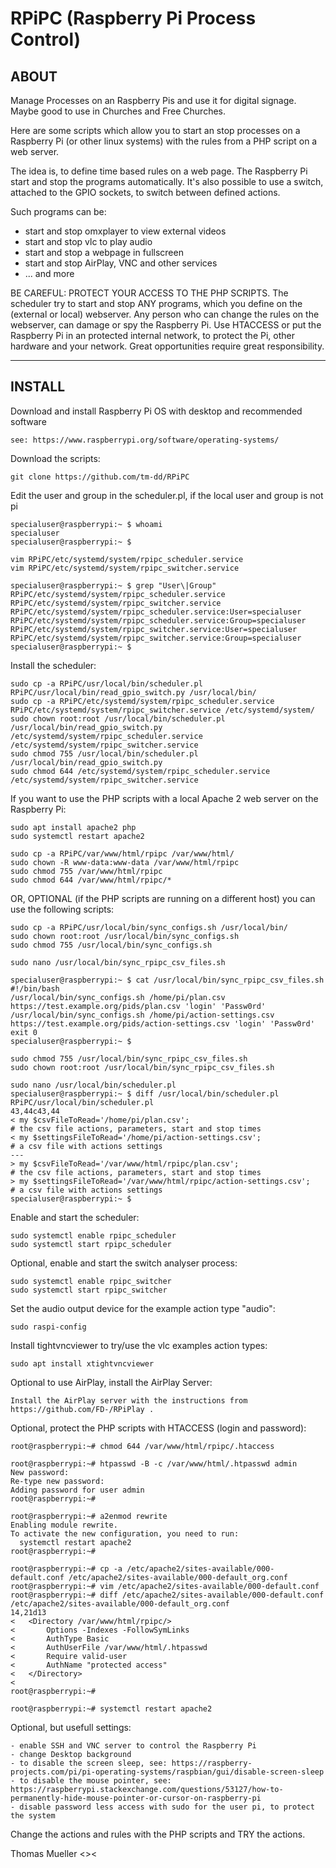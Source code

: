 # RPiPC (Raspberry Pi Process Control)

## ABOUT ##

Manage Processes on an Raspberry Pis and use it for digital signage.
Maybe good to use in Churches and Free Churches.

Here are some scripts which allow you to start an stop processes on a Raspberry Pi (or other linux systems) with the rules from a PHP script on a web server.

The idea is, to define time based rules on a web page. The Raspberry Pi start and stop the programs automatically. It's also possible to use a switch, attached to the GPIO sockets, to switch between defined actions.

Such programs can be:

* start and stop omxplayer to view external videos
* start and stop vlc to play audio
* start and stop a webpage in fullscreen
* start and stop AirPlay, VNC and other services
* ... and more

BE CAREFUL: PROTECT YOUR ACCESS TO THE PHP SCRIPTS. The scheduler try to start and stop ANY programs, which you define on the (external or local) webserver. Any person who can change the rules on the webserver, can damage or spy the Raspberry Pi. Use HTACCESS or put the Raspberry Pi in an protected internal network, to protect the Pi, other hardware and your network. Great opportunities require great responsibility.

---

## INSTALL ##

Download and install Raspberry Pi OS with desktop and recommended software

    see: https://www.raspberrypi.org/software/operating-systems/

Download the scripts:

    git clone https://github.com/tm-dd/RPiPC

Edit the user and group in the scheduler.pl, if the local user and group is not pi

    specialuser@raspberrypi:~ $ whoami
    specialuser
    specialuser@raspberrypi:~ $ 

    vim RPiPC/etc/systemd/system/rpipc_scheduler.service
    vim RPiPC/etc/systemd/system/rpipc_switcher.service

    specialuser@raspberrypi:~ $ grep "User\|Group" RPiPC/etc/systemd/system/rpipc_scheduler.service RPiPC/etc/systemd/system/rpipc_switcher.service
    RPiPC/etc/systemd/system/rpipc_scheduler.service:User=specialuser
    RPiPC/etc/systemd/system/rpipc_scheduler.service:Group=specialuser
    RPiPC/etc/systemd/system/rpipc_switcher.service:User=specialuser
    RPiPC/etc/systemd/system/rpipc_switcher.service:Group=specialuser
    specialuser@raspberrypi:~ $ 

Install the scheduler:

    sudo cp -a RPiPC/usr/local/bin/scheduler.pl RPiPC/usr/local/bin/read_gpio_switch.py /usr/local/bin/
    sudo cp -a RPiPC/etc/systemd/system/rpipc_scheduler.service RPiPC/etc/systemd/system/rpipc_switcher.service /etc/systemd/system/
    sudo chown root:root /usr/local/bin/scheduler.pl /usr/local/bin/read_gpio_switch.py /etc/systemd/system/rpipc_scheduler.service /etc/systemd/system/rpipc_switcher.service
    sudo chmod 755 /usr/local/bin/scheduler.pl /usr/local/bin/read_gpio_switch.py
    sudo chmod 644 /etc/systemd/system/rpipc_scheduler.service /etc/systemd/system/rpipc_switcher.service

If you want to use the PHP scripts with a local Apache 2 web server on the Raspberry Pi:

    sudo apt install apache2 php
    sudo systemctl restart apache2
    
    sudo cp -a RPiPC/var/www/html/rpipc /var/www/html/
    sudo chown -R www-data:www-data /var/www/html/rpipc
    sudo chmod 755 /var/www/html/rpipc
    sudo chmod 644 /var/www/html/rpipc/*

OR, OPTIONAL (if the PHP scripts are running on a different host) you can use the following scripts:

    sudo cp -a RPiPC/usr/local/bin/sync_configs.sh /usr/local/bin/
    sudo chown root:root /usr/local/bin/sync_configs.sh
    sudo chmod 755 /usr/local/bin/sync_configs.sh

    sudo nano /usr/local/bin/sync_rpipc_csv_files.sh 

    specialuser@raspberrypi:~ $ cat /usr/local/bin/sync_rpipc_csv_files.sh 
    #!/bin/bash
    /usr/local/bin/sync_configs.sh /home/pi/plan.csv https://test.example.org/pids/plan.csv 'login' 'Passw0rd'
    /usr/local/bin/sync_configs.sh /home/pi/action-settings.csv https://test.example.org/pids/action-settings.csv 'login' 'Passw0rd'
    exit 0
    specialuser@raspberrypi:~ $ 

    sudo chmod 755 /usr/local/bin/sync_rpipc_csv_files.sh 
    sudo chown root:root /usr/local/bin/sync_rpipc_csv_files.sh 

    sudo nano /usr/local/bin/scheduler.pl
    specialuser@raspberrypi:~ $ diff /usr/local/bin/scheduler.pl RPiPC/usr/local/bin/scheduler.pl
    43,44c43,44
    < my $csvFileToRead='/home/pi/plan.csv';                              # the csv file actions, parameters, start and stop times
    < my $settingsFileToRead='/home/pi/action-settings.csv';              # a csv file with actions settings
    ---
    > my $csvFileToRead='/var/www/html/rpipc/plan.csv';                   # the csv file actions, parameters, start and stop times
    > my $settingsFileToRead='/var/www/html/rpipc/action-settings.csv';   # a csv file with actions settings
    specialuser@raspberrypi:~ $

Enable and start the scheduler:

    sudo systemctl enable rpipc_scheduler
    sudo systemctl start rpipc_scheduler

Optional, enable and start the switch analyser process:

    sudo systemctl enable rpipc_switcher
    sudo systemctl start rpipc_switcher

Set the audio output device for the example action type "audio":

    sudo raspi-config

Install tightvncviewer to try/use the vlc examples action types:

    sudo apt install xtightvncviewer

Optional to use AirPlay, install the AirPlay Server:

    Install the AirPlay server with the instructions from https://github.com/FD-/RPiPlay .

Optional, protect the PHP scripts with HTACCESS (login and password):

	root@raspberrypi:~# chmod 644 /var/www/html/rpipc/.htaccess
	
	root@raspberrypi:~# htpasswd -B -c /var/www/html/.htpasswd admin
	New password: 
	Re-type new password: 
	Adding password for user admin
	root@raspberrypi:~# 
	
	root@raspberrypi:~# a2enmod rewrite
	Enabling module rewrite.
	To activate the new configuration, you need to run:
	  systemctl restart apache2
	root@raspberrypi:~# 
		
	root@raspberrypi:~# cp -a /etc/apache2/sites-available/000-default.conf /etc/apache2/sites-available/000-default_org.conf 
	root@raspberrypi:~# vim /etc/apache2/sites-available/000-default.conf
	root@raspberrypi:~# diff /etc/apache2/sites-available/000-default.conf /etc/apache2/sites-available/000-default_org.conf
	14,21d13
	< 	<Directory /var/www/html/rpipc/>
	< 		Options -Indexes -FollowSymLinks
	< 		AuthType Basic
	< 		AuthUserFile /var/www/html/.htpasswd
	< 		Require valid-user
	< 		AuthName "protected access"
	< 	</Directory>
	< 
	root@raspberrypi:~# 
	
	root@raspberrypi:~# systemctl restart apache2

Optional, but usefull settings:

    - enable SSH and VNC server to control the Raspberry Pi
    - change Desktop background
    - to disable the screen sleep, see: https://raspberry-projects.com/pi/pi-operating-systems/raspbian/gui/disable-screen-sleep
    - to disable the mouse pointer, see: https://raspberrypi.stackexchange.com/questions/53127/how-to-permanently-hide-mouse-pointer-or-cursor-on-raspberry-pi 
    - disable password less access with sudo for the user pi, to protect the system

Change the actions and rules with the PHP scripts and TRY the actions.


Thomas Mueller <><
